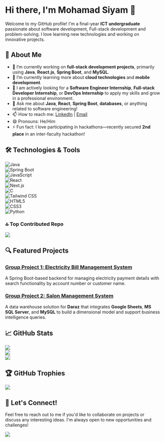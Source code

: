 # Hi there, I'm Mohamad Siyam 👋

Welcome to my GitHub profile! I'm a final-year **ICT undergraduate** passionate about software development, Full-stack development and problem-solving.
I love learning new technologies and working on innovative projects.

## 🚀 About Me

- 🔭 I’m currently working on **full-stack development projects**, primarily using **Java**, **React.js**, **Spring Boot**, and **MySQL**.
- 🌱 I’m currently learning more about **cloud technologies** and **mobile development**.
- 💼 I am actively looking for a **Software Engineer Internship**, **Full-stack Developer Internship**, or **DevOps Internship** to apply my skills and grow in a professional environment.
- 💬 Ask me about **Java**, **React**, **Spring Boot**, **databases**, or anything related to software engineering!
- 📫 How to reach me: [LinkedIn](https://www.linkedin.com/in/mohamad-siyam-a7b399173) | [Email](mailto:mohamadsiyam66@gmail.com)
- 😄 Pronouns: He/Him
- ⚡ Fun fact: I love participating in hackathons—recently secured **2nd place** in an inter-faculty hackathon!

## 🛠️ Technologies & Tools
![Java](https://img.shields.io/badge/java-%23ED8B00.svg?style=for-the-badge&logo=openjdk&logoColor=white)  
![Spring Boot](https://img.shields.io/badge/springboot-%236DB33F.svg?style=for-the-badge&logo=springboot&logoColor=white)  
![JavaScript](https://img.shields.io/badge/javascript-%23323330.svg?style=for-the-badge&logo=javascript&logoColor=%23F7DF1E)  
![React](https://img.shields.io/badge/react-%2320232a.svg?style=for-the-badge&logo=react&logoColor=%2361DAFB)  
![Next.js](https://img.shields.io/badge/next.js-%23000000.svg?style=for-the-badge&logo=next.js&logoColor=white)  
![C](https://img.shields.io/badge/c-%2300599C.svg?style=for-the-badge&logo=c&logoColor=white)  
![Tailwind CSS](https://img.shields.io/badge/tailwindcss-%2338B2AC.svg?style=for-the-badge&logo=tailwind-css&logoColor=white)  
![HTML5](https://img.shields.io/badge/html5-%23E34F26.svg?style=for-the-badge&logo=html5&logoColor=white)  
![CSS3](https://img.shields.io/badge/css3-%231572B6.svg?style=for-the-badge&logo=css3&logoColor=white)  
![Python](https://img.shields.io/badge/python-%2314354C.svg?style=for-the-badge&logo=python&logoColor=white)  

### 🔝 Top Contributed Repo
![](https://github-contributor-stats.vercel.app/api?username=MohamadSiyam66&limit=5&theme=radical&combine_all_yearly_contributions=true)

## 🔍 Featured Projects

### [Group Project 1: Electricity Bill Management System](https://github.com/MuhammedJamzeeth/Electricity-Billing-System)
A Spring Boot-based backend for managing electricity payment details with search functionality by account number or customer name.

### [Group Project 2: Salon Management System](https://github.com/MuhammedJamzeeth/Salon-Management-System)
A data warehouse solution for **Daraz** that integrates **Google Sheets**, **MS SQL Server**, and **MySQL** to build a dimensional model and support business intelligence queries.

## 📈 GitHub Stats

![](https://github-readme-stats.vercel.app/api?username=MohamadSiyam66&theme=dark&hide_border=false&include_all_commits=false&count_private=false)<br/>
![](https://github-readme-streak-stats.herokuapp.com/?user=MohamadSiyam66&theme=dark&hide_border=false)<br/>
![](https://github-readme-stats.vercel.app/api/top-langs/?username=MohamadSiyam66&theme=dark&hide_border=false&include_all_commits=false&count_private=false&layout=compact)


## 🏆 GitHub Trophies
![](https://github-profile-trophy.vercel.app/?username=MohamadSiyam66&theme=radical&no-frame=false&no-bg=false&margin-w=4)

## 💬 Let's Connect!

Feel free to reach out to me if you'd like to collaborate on projects or discuss any interesting ideas. I'm always open to new opportunities and challenges!

[![](https://visitcount.itsvg.in/api?id=MohamadSiyam66&icon=3&color=1)](https://visitcount.itsvg.in)
